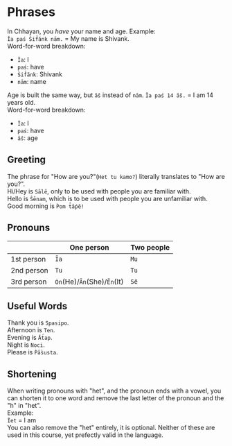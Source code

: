 # Phrases
In Chhayan, you *have* your name and age. Example:  
`Ĭa paś S̀if́ănk nām.` = My name is Shivank.  
Word-for-word breakdown:  
+ `Ĭa`: I
+ `paś`: have
+ `S̀if́ănk`: Shivank
+ `nām`: name

Age is built the same way, but `āŝ` instead of `nām`.
`Ĭa paś 14 āŝ.` = I am 14 years old.  
Word-for-word breakdown:  
+ `Ĭa`: I
+ `paś`: have
+ `āŝ`: age

## Greeting
The phrase for "How are you?"(`Het tu kamo?`) literally translates to "How are you?".  
Hi/Hey is `Sālē`, only to be used with people you are familiar with.  
Hello is `Ŝēnam`, which is to be used with people you are unfamiliar with.  
Good morning is `Ṕom t̂āṕē!`

## Pronouns
| | One person | Two people |
| --- | --- | --- |
| 1st person | `Ĭa` | `Mu` |
| 2nd person | `Tu` | `Tu` |
| 3rd person | `On`(He)/`Ān`(She)/`Ēn`(It) | `Sē` |

## Useful Words
Thank you is `Spasipo`.  
Afternoon is `Ten`.  
Evening is `Āt́ap`.  
Night is `Noci`.  
Please is `Ṕās̀usta`.

## Shortening
When writing pronouns with "het", and the pronoun ends with a vowel, you can shorten it to one word and remove the last letter of the pronoun and the "h" in "het".  
Example:  
`Ĭet` = I am  
You can also remove the "het" entirely, it is optional. Neither of these are used in this course, yet prefectly valid in the language.
